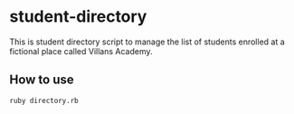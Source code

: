 # student-directory

This is student directory script to manage the list of students enrolled at a fictional place called Villans Academy.

## How to use

```shell
ruby directory.rb
```